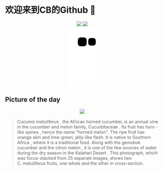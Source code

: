 
# 欢迎来到CB的Github 👋

<div align="center">
  <img height="137px" src="https://github-readme-stats.vercel.app/api?username=SuperCB&show_icons=true&theme=radical" />
  <img height="137px" src="https://github-readme-stats.vercel.app/api/top-langs/?username=SuperCB&hide_title=true&hide_border=true&layout=compact&langs_count=6&text_color=000&icon_color=fff" />
</div>


<div align="center">
    <img src="./contribution-snake/github-contribution-grid-snake.svg" />
</div>



## Picture of the day
<div align="center">
  <img width=400px src="https://upload.wikimedia.org/wikipedia/commons/thumb/1/1e/Cucumis_metuliferus_fruit_-_whole_and_cross_section.jpg/960px-Cucumis_metuliferus_fruit_-_whole_and_cross_section.jpg" />
</div>

>Cucumis metuliferus , the African horned cucumber, is an annual  vine  in the  cucumber  and  melon  family,  Cucurbitaceae . Its  fruit  has  horn -like  spines , hence the name "horned melon". The ripe fruit has orange skin and lime-green, jelly-like flesh. It is native to  Southern Africa , where it is a traditional food. Along with the  gemsbok cucumber  and the  citron melon , it is one of the few sources of water during the dry season in the  Kalahari Desert . This photograph, which was  focus-stacked  from 25 separate images, shows two  C. metuliferus  fruits, one whole and the other in cross-section.


